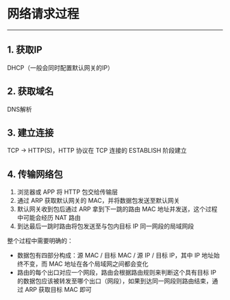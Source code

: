 # 网络请求过程

---

## 1. 获取IP

DHCP（一般会同时配置默认网关的IP）

## 2. 获取域名

DNS解析

## 3. 建立连接

TCP -> HTTP(S)，HTTP 协议在 TCP 连接的 ESTABLISH 阶段建立

## 4. 传输网络包

1. 浏览器或 APP 将 HTTP 包交给传输层
2. 通过 ARP 获取默认网关的 MAC，并将数据包发送至默认网关
3. 默认网关收到包后通过 ARP 拿到下一跳的路由 MAC 地址并发送，这个过程中可能会经历 NAT 路由
4. 到达最后一跳时路由将包发送至与包内目标 IP 同一网段的局域网段

整个过程中需要明确的：

* 数据包有四部分构成：源 MAC / 目标 MAC / 源 IP / 目标 IP，其中 IP 地址始终不变，而 MAC 地址在各个局域网之间都会变化
* 路由的每个出口对应一个网段，路由会根据路由规则来判断这个具有目标 IP 的数据包应该被转发至哪个出口（网段），如果到达同一网段则路由结束，通过 ARP 获取目标 MAC 即可
